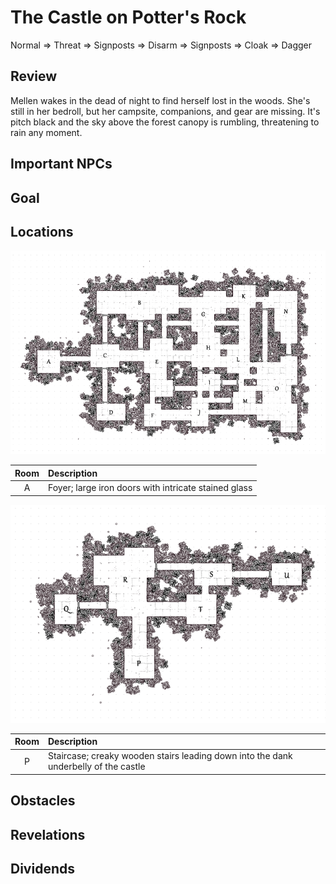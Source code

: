 # The Castle on Potter's Rock

Normal => Threat => Signposts => Disarm => Signposts => Cloak => Dagger

## Review
Mellen wakes in the dead of night to find herself lost in the woods. She's still in her bedroll, but her campsite, companions, and gear are missing. It's pitch black and the sky above the forest canopy is rumbling, threatening to rain any moment.

## Important NPCs


## Goal


## Locations
![Gridded map of the castle at Potter's Rock, each room marked with a letter.](castleAtPottersRock1.png)

| Room | Description |
|:---:|:--- |
| A | Foyer; large iron doors with intricate stained glass |

![Gridded map of basement of the castle at Potter's Rock, each room marked with a letter.](castleAtPottersRock_below.png)

| Room | Description |
|:---:|:--- |
| P | Staircase; creaky wooden stairs leading down into the dank underbelly of the castle |

## Obstacles


## Revelations


## Dividends
